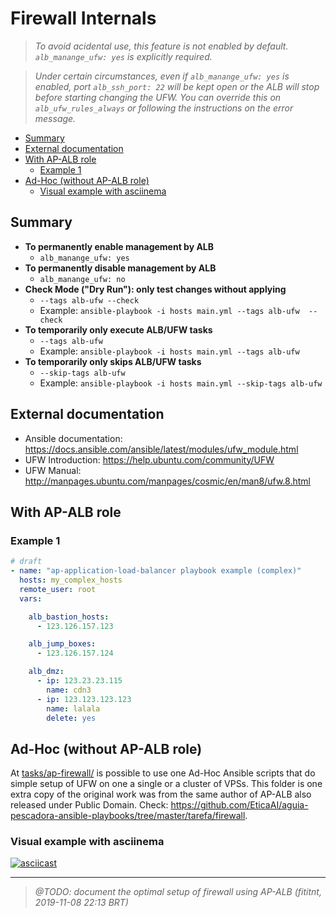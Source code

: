 # Firewall Internals

> _To avoid acidental use, this feature is not enabled by default.
> `alb_manange_ufw: yes` is explicitly required._

> _Under certain circumstances, even if `alb_manange_ufw: yes` is enabled, 
port `alb_ssh_port: 22` will be kept open or the ALB will stop before starting
changing the UFW. You can override this on `alb_ufw_rules_always` or following
the instructions on the error message._

<!-- TOC depthFrom:2 -->

- [Summary](#summary)
- [External documentation](#external-documentation)
- [With AP-ALB role](#with-ap-alb-role)
    - [Example 1](#example-1)
- [Ad-Hoc (without AP-ALB role)](#ad-hoc-without-ap-alb-role)
    - [Visual example with asciinema](#visual-example-with-asciinema)

<!-- /TOC -->

## Summary
- **To permanently enable management by ALB**
  - `alb_manange_ufw: yes`
- **To permanently disable management by ALB**
  - `alb_manange_ufw: no`
- **Check Mode ("Dry Run"): only test changes without applying**
  - `--tags alb-ufw --check`
  - Example: `ansible-playbook -i hosts main.yml --tags alb-ufw  --check`
- **To temporarily only execute ALB/UFW tasks**
  - `--tags alb-ufw`
  - Example: `ansible-playbook -i hosts main.yml --tags alb-ufw`
- **To temporarily only skips ALB/UFW tasks**
  - `--skip-tags alb-ufw`
  - Example: `ansible-playbook -i hosts main.yml --skip-tags alb-ufw`

## External documentation

- Ansible documentation: <https://docs.ansible.com/ansible/latest/modules/ufw_module.html>
- UFW Introduction: <https://help.ubuntu.com/community/UFW>
- UFW Manual: <http://manpages.ubuntu.com/manpages/cosmic/en/man8/ufw.8.html>

## With AP-ALB role

### Example 1

```yaml
# draft
- name: "ap-application-load-balancer playbook example (complex)"
  hosts: my_complex_hosts
  remote_user: root
  vars:

    alb_bastion_hosts:
      - 123.126.157.123

    alb_jump_boxes:
      - 123.126.157.124

    alb_dmz:
      - ip: 123.23.23.115
        name: cdn3
      - ip: 123.123.123.123
        name: lalala
        delete: yes
```

## Ad-Hoc (without AP-ALB role)
At [tasks/ap-firewall/](tasks/ap-firewall/) is possible to use one Ad-Hoc
Ansible scripts that do simple setup of UFW on one a single or a cluster of
VPSs. This folder is one extra copy of the original work was from the same
author of AP-ALB also released under Public Domain. Check:
<https://github.com/EticaAI/aguia-pescadora-ansible-playbooks/tree/master/tarefa/firewall>.

### Visual example with asciinema

[![asciicast](https://asciinema.org/a/258426.svg)](https://asciinema.org/a/258426)

---

> _@TODO: document the optimal setup of firewall using AP-ALB (fititnt, 2019-11-08 22:13 BRT)_


